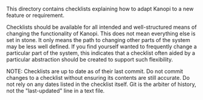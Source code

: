 This directory contains checklists explaining how to adapt Kanopi to a
new feature or requirement.

Checklists should be available for all intended and well-structured
means of changing the functionality of Kanopi. This does not mean
everything else is set in stone. It only means the path to changing
other parts of the system may be less well defined. If you find
yourself wanted to frequently change a particular part of the system,
this indicates that a checklist often aided by a particular
abstraction should be created to support such flexibility.

NOTE: Checklists are up to date as of their last commit. Do not commit
changes to a checklist without ensuring its contents are still
accurate. Do not rely on any dates listed in the checklist itself. Git
is the arbiter of history, not the "last-updated" line in a text file.

